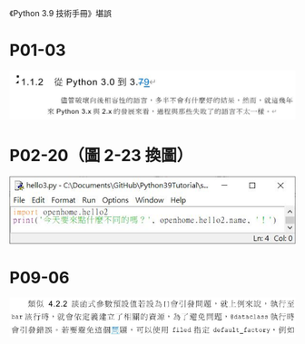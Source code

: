 《Python 3.9 技術手冊》堪誤

# P01-03

![P01-03](images/P01-03.JPG)

# P02-20（圖 2-23 換圖）

![P02-20](images/P02-20.JPG)

# P09-06

![P09-06](images/P09-06.JPG)